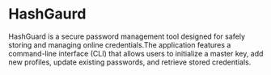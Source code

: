 # HashGaurd
HashGuard is a secure password management tool designed for safely storing and managing online credentials.The application features a command-line interface (CLI) that allows users to initialize a master key, add new profiles, update existing passwords, and retrieve stored credentials.
